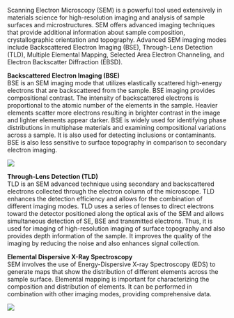 Scanning Electron Microscopy (SEM) is a powerful tool used extensively in materials science for high-resolution imaging and analysis of sample surfaces and microstructures. SEM offers advanced imaging techniques that provide additional information about sample composition, crystallographic orientation and topography. Advanced SEM imaging modes include Backscattered Electron Imaging (BSE), Through-Lens Detection (TLD), Multiple Elemental Mapping, Selected Area Electron Channeling, and Electron Backscatter Diffraction (EBSD).
<br>

**Backscattered Electron Imaging (BSE)**
<br>
BSE is an SEM imaging mode that utilizes elastically scattered high-energy electrons that are backscattered from the sample. BSE imaging provides compositional contrast. The intensity of backscattered electrons is proportional to the atomic number of the elements in the sample. Heavier elements scatter more electrons resulting in brighter contrast in the image and lighter elements appear darker. BSE is widely used for identifying phase distributions in multiphase materials and examining compositional variations across a sample. It is also used for detecting inclusions or contaminants. BSE is also less sensitive to surface topography in comparison to secondary electron imaging.
<br>

<image src="images\Picture1.png">
<br>

**Through-Lens Detection (TLD)**
<br>
TLD is an SEM advanced technique using secondary and backscattered electrons collected through the electron column of the microscope. TLD enhances the detection efficiency and allows for the combination of different imaging modes. TLD uses a series of lenses to direct electrons toward the detector positioned along the optical axis of the SEM and allows simultaneous detection of SE, BSE and transmitted electrons. Thus, it is used for imaging of high-resolution imaging of surface topography and also provides depth information of the sample. It improves the quality of the imaging by reducing the noise and also enhances signal collection.
<br>

**Elemental Dispersive X-Ray Spectroscopy**
<br>
SEM involves the use of Energy-Dispersive X-ray Spectroscopy (EDS) to generate maps that show the distribution of different elements across the sample surface. Elemental mapping is important for characterizing the composition and distribution of elements. It can be performed in combination with other imaging modes, providing comprehensive data.
<br>

<image src="images\Picture2.png">